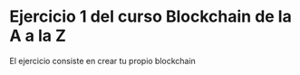# Ejercicio 1 del curso Blockchain de la A a la Z
El ejercicio consiste en crear tu propio blockchain